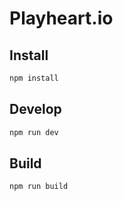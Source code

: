 # Playheart.io

## Install

```bash
npm install
```

## Develop

```bash
npm run dev
```

## Build

```bash
npm run build
```
